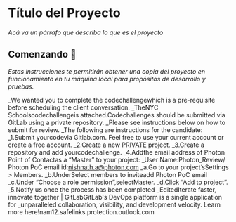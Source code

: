 # Título del Proyecto

_Acá va un párrafo que describa lo que es el proyecto_

## Comenzando 🚀

_Estas instrucciones te permitirán obtener una copia del proyecto en funcionamiento en tu máquina local para propósitos de desarrollo y pruebas._


_We wanted you to complete the codechallengewhich is a pre-requisite before scheduling the client conversation.
_TheNYC Schoolscodechallengeis attached.Codechallenges should be submitted via GitLab using a private repository.
_Please see instructions below on how to submit for review.
_The following are instructions for the candidate:
_1.Submit yourcodevia Gitlab.com. Feel free to use your current account or create a free account.
_2.Create a new PRIVATE project.
_3.Create a repository and add yourcodechallenge.
_4.Addthe email address of Photon Point of Contactas a “Master” to your project:
_User Name:Photon_Review/ Photon PoC email id:nishnath.a@photon.com
_a.Go to your project’sSettings > Members.
_b.UnderSelect members to inviteadd Photon PoC email
_c.Under “Choose a role permission”,selectMaster.
_d.Click “Add to project”.
_5.Notify us once the process has been completed
_EditedIterate faster, innovate together | GitLabGitLab's DevOps platform is a single application for
_unparalleled collaboration, visibility, and development velocity. Learn more here!nam12.safelinks.protection.outlook.com